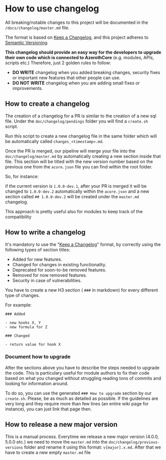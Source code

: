 # How to use changelog

All breaking/notable changes to this project will be documented in the `/docs/changelog/master.md` file.

The format is based on [Keep a Changelog](https://keepachangelog.com/en/1.0.0/),
and this project adheres to [Semantic Versioning](project-versioning.md).

**This changelog should provide an easy way for the developers to upgrade their own code which is connected to AzerothCore** (e.g. modules, APIs, scripts etc.)
Therefore, just 2 golden rules to follow:

- **DO WRITE** changelog when you added breaking changes, security fixes or important new features that other people can use.
- **DO NOT WRITE** changelog when you are adding small fixes or improvements.

## How to create a changelog

The creation of a changelog for a PR is similar to the creation of a new sql file.
Under the `doc/changelog/pendings` folder you will find a `create.sh` script.

Run this script to create a new changelog file in the same folder which will be automatically called `changes_<timestamp>.md`.

Once the PR is merged, our pipeline will merge your file into the `doc/changelog/master.md` by automatically creating a new section inside that file.
This section will be titled with the new version number based on the previous one from the `acore.json` file you can find within the root folder.

So, for instance:

if the current version is `1.0.0-dev.1`, after your PR is merged it will be changed to `1.0.0-dev.2` automatically within the `acore.json` and a new section 
called `## 1.0.0-dev.2` will be created under the `master.md` changelog.

This approach is pretty useful also for modules to keep track of the compatibility

## How to write a changelog

It's mandatory to use the "[Keep a Changelog](https://keepachangelog.com/en/1.0.0/)" format, by correctly using the following types of section titles:

- Added for new features.
- Changed for changes in existing functionality.
- Deprecated for soon-to-be removed features.
- Removed for now removed features.
- Security in case of vulnerabilities.

You have to create a new H3 section ( `###` in markdown) for every different type of changes.

For example:

```
### Added

- new hooks X, Y
- new formula for Z

### Changed

- return value for hook X
```

### Document how to upgrade

After the sections above you have to describe the steps needed to upgrade the code. This is particulary useful for module authors to fix their code based on
what you changed without struggling reading tons of commits and looking for information around.

To do so, you can use the generated ```### How to upgrade``` section by our `create.sh`. 
Please, be as much as detailed as possible. 
If the guidelines are very long and they require more than few lines (an entire wiki page for instance), you can just link that page then.


## How to release a new major version

This is a manual process. Everytime we release a new major version (4.0.0, 5.0.0 etc.) we need to move the `master.md` into the `doc/changelog/previous-versions` folder and rename it using this format: `v[major].x.md`. After that we have to create a new empty `master.md` file
